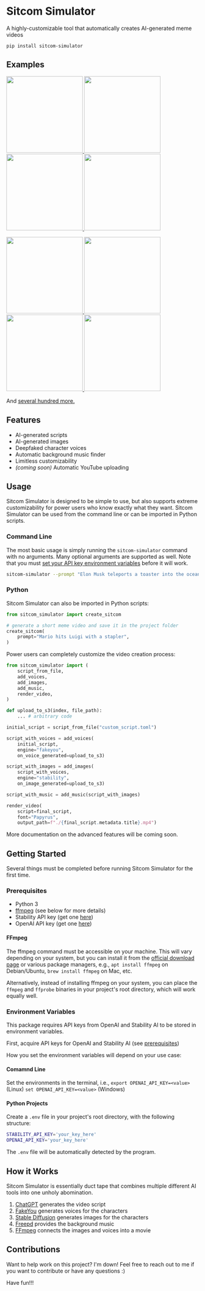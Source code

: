 # Sitcom Simulator
A highly-customizable tool that automatically creates AI-generated meme videos

`pip install sitcom-simulator`

## Examples

<p float="left">
    <a href="https://youtube.com/shorts/NQezju-_vtw?si=s2IcfYIhdK6oaE6o">
        <img src="showcase/joe-biden-swole.png" width="200" />
    </a>
    <a href="https://youtube.com/shorts/QNAX7yAnEso?si=g6LtUvFu1_7VjjHJ">
        <img src="showcase/mario-pyramid.png" width="200">
    </a>
    <a href="https://youtube.com/shorts/2JcaKnVGr8A?si=E9tg1SBv_VaHSVPo">
        <img src="showcase/tom-cruise-mustard.png" width="200" />
    </a>
    <a href="https://youtube.com/shorts/7zKuojhaZz4?si=pFHuyQ4uX6j0B9FU">
        <img src="showcase/fred-tax-fraud.png" width="200" />
    </a>
</p>
<p float="left">
    <a href="https://youtube.com/shorts/IFsYPP_g92I?si=nmy1OKl1jyuB8wa2">
        <img src="showcase/dagoth-ur-trump.png" width="200" />
    </a>
    <a href="https://youtube.com/shorts/TAWfdZyrV68?si=2fn3mAEZKEi8TVc6">
        <img src="showcase/iron-man-sonic.png" width="200" />
    </a>
    <a href="https://youtube.com/shorts/OpU1KsHHJuo?si=L90HAA7cHTYdB-VN">
        <img src="showcase/shrek-donald-left-arm.png" width="200" />
    </a>
    <a href="https://youtube.com/shorts/KGtugZ4U7MA?si=cA6Uds3wOukBFeA4">
        <img src="showcase/mario-cursed.png" width="200">
    </a>
</p>

And [several hundred more.](https://www.youtube.com/@SitcomSimulator/shorts)

## Features
- AI-generated scripts
- AI-generated images
- Deepfaked character voices
- Automatic background music finder
- Limitless customizability
- *(coming soon)* Automatic YouTube uploading

## Usage

Sitcom Simulator is designed to be simple to use, but also supports extreme customizability for power users who know exactly what they want. Sitcom Simulator can be used from the command line or can be imported in Python scripts.

### Command Line

The most basic usage is simply running the `sitcom-simulator` command with no arguments. Many optional arguments are supported as well. Note that you must [set your API key environment variables](#environment-variables) before it will work.

```bash
sitcom-simulator --prompt "Elon Musk teleports a toaster into the ocean" --style "beautiful renaissance oil painting" 
```

### Python

Sitcom Simulator can also be imported in Python scripts:

```python
from sitcom_simulator import create_sitcom

# generate a short meme video and save it in the project folder
create_sitcom(
    prompt="Mario hits Luigi with a stapler",
)
```

Power users can completely customize the video creation process:

```python
from sitcom_simulator import (
    script_from_file,
    add_voices,
    add_images,
    add_music,
    render_video,
)

def upload_to_s3(index, file_path):
    ... # arbitrary code

initial_script = script_from_file("custom_script.toml")

script_with_voices = add_voices(
    initial_script,
    engine="fakeyou",
    on_voice_generated=upload_to_s3)

script_with_images = add_images(
    script_with_voices,
    engine="stability",
    on_image_generated=upload_to_s3)

script_with_music = add_music(script_with_images)

render_video(
    script=final_script,
    font="Papyrus",
    output_path=f"./{final_script.metadata.title}.mp4")
```

More documentation on the advanced features will be coming soon.

## Getting Started

Several things must be completed before running Sitcom Simulator for the first time.

### Prerequisites
- Python 3
- [ffmpeg](https://ffmpeg.org/download.html) (see below for more details)
- Stability API key (get one [here](https://beta.dreamstudio.ai/membership?tab=apiKeys))
- OpenAI API key (get one [here](https://openai.com/api/))

#### FFmpeg

The ffmpeg command must be accessible on your machine. This will vary depending on your system, but you can install it from the [official download page](https://ffmpeg.org/download.html) or various package managers, e.g., `apt install ffmpeg` on Debian/Ubuntu, `brew install ffmpeg` on Mac, etc.

Alternatively, instead of installing ffmpeg on your system, you can place the `ffmpeg` and `ffprobe` binaries in your project's root directory, which will work equally well.

### Environment Variables

This package requires API keys from OpenAI and Stability AI to be stored in environment variables.

First, acquire API keys for OpenAI and Stability AI (see [prerequisites](#prerequisites))

How you set the environment variables will depend on your use case:

#### Comamnd Line

Set the environments in the terminal, i.e., `export OPENAI_API_KEY=<value>` (Linux) `set OPENAI_API_KEY=<value>` (Windows)

#### Python Projects

Create a `.env` file in your project's root directory, with the following structure:

```bash
STABILITY_API_KEY='your_key_here'
OPENAI_API_KEY='your_key_here'
```

The `.env` file will be automatically detected by the program.

## How it Works

Sitcom Simulator is essentially duct tape that combines multiple different AI tools into one unholy abomination.
1. [ChatGPT](https://chat.openai.com/) generates the video script
2. [FakeYou](https://fakeyou.com) generates voices for the characters
3. [Stable Diffusion](https://stability.ai/stable-image) generates images for the characters
4. [Freepd](https://freepd.com/) provides the background music
5. [FFmpeg](https://ffmpeg.org/) connects the images and voices into a movie

## Contributions

Want to help work on this project? I'm down! Feel free to reach out to me if you want to contribute or have any questions :)

Have fun!!!